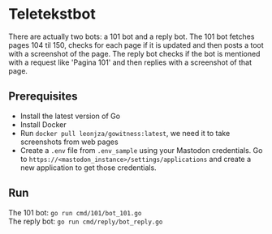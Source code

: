 # Teletekstbot
There are actually two bots: a 101 bot and a reply bot. The 101 bot fetches pages 104 til 150, checks for each page if it is updated and then posts a toot with a screenshot of the page. The reply bot checks if the bot is mentioned with a request like 'Pagina 101' and then replies with a screenshot of that page.

## Prerequisites
* Install the latest version of Go
* Install Docker
* Run `docker pull leonjza/gowitness:latest`, we need it to take screenshots from web pages
* Create a `.env` file from `.env_sample` using your Mastodon credentials. Go to `https://<mastodon_instance>/settings/applications` and create a new application to get those credentials.

## Run
The 101 bot: `go run cmd/101/bot_101.go`  
The reply bot: `go run cmd/reply/bot_reply.go`
